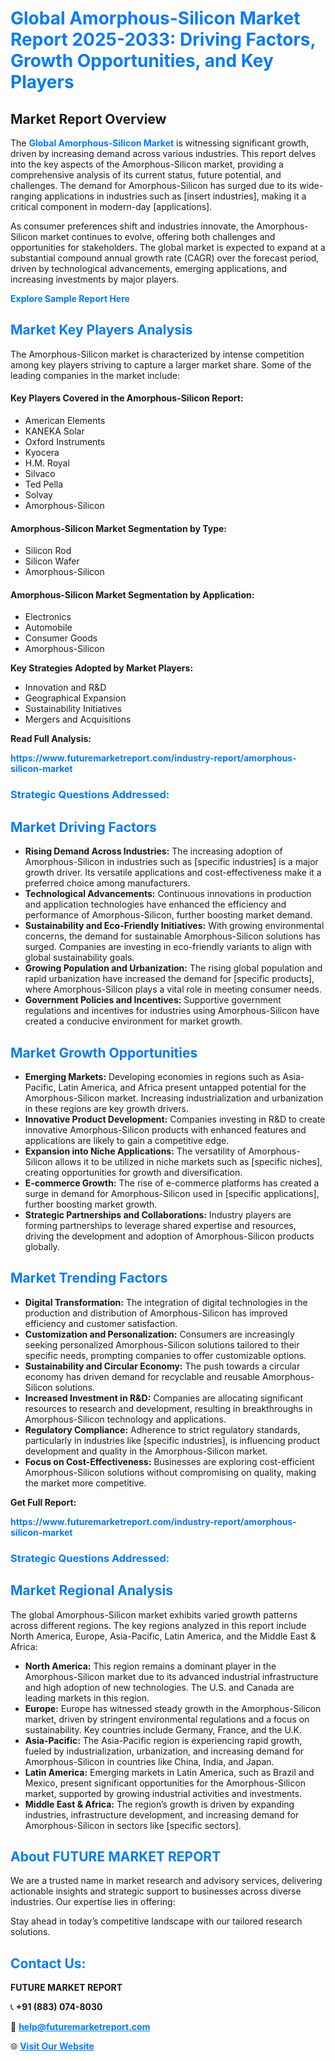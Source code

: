 <h1 style="color: #007BFF;">Global Amorphous-Silicon Market Report 2025-2033: Driving Factors, Growth Opportunities, and Key Players</h1>

<section id="overview">
<h2>Market Report Overview</h2>
<p>The <a href="https://www.futuremarketreport.com/industry-report/amorphous-silicon-market" style="color: #007BFF; text-decoration: none;"><strong>Global Amorphous-Silicon Market</strong></a> is witnessing significant growth, driven by increasing demand across various industries. This report delves into the key aspects of the Amorphous-Silicon market, providing a comprehensive analysis of its current status, future potential, and challenges. The demand for Amorphous-Silicon has surged due to its wide-ranging applications in industries such as [insert industries], making it a critical component in modern-day [applications].</p>
<p>As consumer preferences shift and industries innovate, the Amorphous-Silicon market continues to evolve, offering both challenges and opportunities for stakeholders. The global market is expected to expand at a substantial compound annual growth rate (CAGR) over the forecast period, driven by technological advancements, emerging applications, and increasing investments by major players.</p>
</section>

<section id="overview">
<p><a href="https://www.futuremarketreport.com/request-sample/reportId=97450" style="color: #007BFF; text-decoration: none;"><strong>Explore Sample Report Here</strong></a></p>
</section>

<section id="key-players">
<h2 style="color: #007BFF;">Market Key Players Analysis</h2>
<p>The Amorphous-Silicon market is characterized by intense competition among key players striving to capture a larger market share. Some of the leading companies in the market include:</p>
<h4>Key Players Covered in the Amorphous-Silicon Report:</h4>
<ul><li>American Elements</li><li>KANEKA Solar</li><li>Oxford Instruments</li><li>Kyocera</li><li>H.M. Royal</li><li>Silvaco</li><li>Ted Pella</li><li>Solvay</li><li>Amorphous-Silicon</li></ul>
<h4>Amorphous-Silicon Market Segmentation by Type:</h4>
<ul><li>Silicon Rod</li><li>Silicon Wafer</li><li>Amorphous-Silicon</li></ul>

<h4>Amorphous-Silicon Market Segmentation by Application:</h4>
<ul><li>Electronics</li><li>Automobile</li><li>Consumer Goods</li><li>Amorphous-Silicon</li></ul>
<p><strong>Key Strategies Adopted by Market Players:</strong></p>
<ul>
<li>Innovation and R&D</li>
<li>Geographical Expansion</li>
<li>Sustainability Initiatives</li>
<li>Mergers and Acquisitions</li>
</ul>
</section>

<section>
<p><strong>Read Full Analysis: </strong></p><a href="https://www.futuremarketreport.com/industry-report/amorphous-silicon-market" style="color: #007BFF; text-decoration: none;"><strong>https://www.futuremarketreport.com/industry-report/amorphous-silicon-market</strong></a>
<h3 style="color: #007BFF;">Strategic Questions Addressed:</h3>
</section>

<section id="driving-factors">
<h2 style="color: #007BFF;">Market Driving Factors</h2>
<ul>
<li><strong>Rising Demand Across Industries:</strong> The increasing adoption of Amorphous-Silicon in industries such as [specific industries] is a major growth driver. Its versatile applications and cost-effectiveness make it a preferred choice among manufacturers.</li>
<li><strong>Technological Advancements:</strong> Continuous innovations in production and application technologies have enhanced the efficiency and performance of Amorphous-Silicon, further boosting market demand.</li>
<li><strong>Sustainability and Eco-Friendly Initiatives:</strong> With growing environmental concerns, the demand for sustainable Amorphous-Silicon solutions has surged. Companies are investing in eco-friendly variants to align with global sustainability goals.</li>
<li><strong>Growing Population and Urbanization:</strong> The rising global population and rapid urbanization have increased the demand for [specific products], where Amorphous-Silicon plays a vital role in meeting consumer needs.</li>
<li><strong>Government Policies and Incentives:</strong> Supportive government regulations and incentives for industries using Amorphous-Silicon have created a conducive environment for market growth.</li>
</ul>
</section>

<section id="growth-opportunities">
<h2 style="color: #007BFF;">Market Growth Opportunities</h2>
<ul>
<li><strong>Emerging Markets:</strong> Developing economies in regions such as Asia-Pacific, Latin America, and Africa present untapped potential for the Amorphous-Silicon market. Increasing industrialization and urbanization in these regions are key growth drivers.</li>
<li><strong>Innovative Product Development:</strong> Companies investing in R&D to create innovative Amorphous-Silicon products with enhanced features and applications are likely to gain a competitive edge.</li>
<li><strong>Expansion into Niche Applications:</strong> The versatility of Amorphous-Silicon allows it to be utilized in niche markets such as [specific niches], creating opportunities for growth and diversification.</li>
<li><strong>E-commerce Growth:</strong> The rise of e-commerce platforms has created a surge in demand for Amorphous-Silicon used in [specific applications], further boosting market growth.</li>
<li><strong>Strategic Partnerships and Collaborations:</strong> Industry players are forming partnerships to leverage shared expertise and resources, driving the development and adoption of Amorphous-Silicon products globally.</li>
</ul>
</section>

<section id="trending-factors">
<h2 style="color: #007BFF;">Market Trending Factors</h2>
<ul>
<li><strong>Digital Transformation:</strong> The integration of digital technologies in the production and distribution of Amorphous-Silicon has improved efficiency and customer satisfaction.</li>
<li><strong>Customization and Personalization:</strong> Consumers are increasingly seeking personalized Amorphous-Silicon solutions tailored to their specific needs, prompting companies to offer customizable options.</li>
<li><strong>Sustainability and Circular Economy:</strong> The push towards a circular economy has driven demand for recyclable and reusable Amorphous-Silicon solutions.</li>
<li><strong>Increased Investment in R&D:</strong> Companies are allocating significant resources to research and development, resulting in breakthroughs in Amorphous-Silicon technology and applications.</li>
<li><strong>Regulatory Compliance:</strong> Adherence to strict regulatory standards, particularly in industries like [specific industries], is influencing product development and quality in the Amorphous-Silicon market.</li>
<li><strong>Focus on Cost-Effectiveness:</strong> Businesses are exploring cost-efficient Amorphous-Silicon solutions without compromising on quality, making the market more competitive.</li>
</ul>
</section>

<section>
<p><strong>Get Full Report: </strong></p><a href="https://www.futuremarketreport.com/industry-report/amorphous-silicon-market" style="color: #007BFF; text-decoration: none;"><strong>https://www.futuremarketreport.com/industry-report/amorphous-silicon-market</strong></a>
<h3 style="color: #007BFF;">Strategic Questions Addressed:</h3>
</section>


<section id="regional-analysis">
<h2 style="color: #007BFF;">Market Regional Analysis</h2>
<p>The global Amorphous-Silicon market exhibits varied growth patterns across different regions. The key regions analyzed in this report include North America, Europe, Asia-Pacific, Latin America, and the Middle East & Africa:</p>
<ul>
<li><strong>North America:</strong> This region remains a dominant player in the Amorphous-Silicon market due to its advanced industrial infrastructure and high adoption of new technologies. The U.S. and Canada are leading markets in this region.</li>
<li><strong>Europe:</strong> Europe has witnessed steady growth in the Amorphous-Silicon market, driven by stringent environmental regulations and a focus on sustainability. Key countries include Germany, France, and the U.K.</li>
<li><strong>Asia-Pacific:</strong> The Asia-Pacific region is experiencing rapid growth, fueled by industrialization, urbanization, and increasing demand for Amorphous-Silicon in countries like China, India, and Japan.</li>
<li><strong>Latin America:</strong> Emerging markets in Latin America, such as Brazil and Mexico, present significant opportunities for the Amorphous-Silicon market, supported by growing industrial activities and investments.</li>
<li><strong>Middle East & Africa:</strong> The region’s growth is driven by expanding industries, infrastructure development, and increasing demand for Amorphous-Silicon in sectors like [specific sectors].</li>
</ul>
</section>

<footer>
<h2 style="color: #007BFF;">About FUTURE MARKET REPORT</h2>
<p>We are a trusted name in market research and advisory services, delivering actionable insights and strategic support to businesses across diverse industries. Our expertise lies in offering:</p>

<p>Stay ahead in today’s competitive landscape with our tailored research solutions.</p>

<h2 style="color: #007BFF;">Contact Us:</h2>
<p><strong>FUTURE MARKET REPORT</strong></p>
<p>📞 <strong>+91 (883) 074-8030</strong></p>
<p>📧 <strong><a href="mailto:help@futuremarketreport.com" style="color: #007BFF;">help@futuremarketreport.com</a></strong></p>
<p>🌐 <strong><a href="https://www.futuremarketreport.com/" style="color: #007BFF;">Visit Our Website</a></strong></p>
</footer>